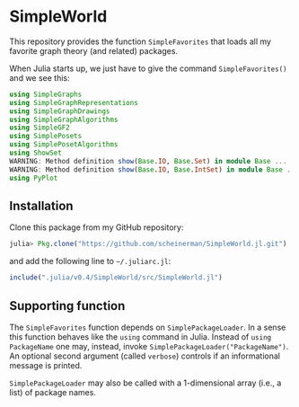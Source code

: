 # SimpleWorld

This repository provides the function `SimpleFavorites` that loads
all my favorite graph theory (and related) packages.

When Julia starts up, we just have to give the command `SimpleFavorites()`
and we see this:
```julia
using SimpleGraphs
using SimpleGraphRepresentations
using SimpleGraphDrawings
using SimpleGraphAlgorithms
using SimpleGF2
using SimplePosets
using SimplePosetAlgorithms
using ShowSet
WARNING: Method definition show(Base.IO, Base.Set) in module Base ...
WARNING: Method definition show(Base.IO, Base.IntSet) in module Base ...
using PyPlot
```

## Installation

Clone this package from my GitHub repository:
```julia
julia> Pkg.clone("https://github.com/scheinerman/SimpleWorld.jl.git")
```
and add the following line to `~/.juliarc.jl`:
```julia
include(".julia/v0.4/SimpleWorld/src/SimpleWorld.jl")
```

## Supporting function

The `SimpleFavorites` function depends on `SimplePackageLoader`. In a sense
this function behaves like the `using` command in Julia. Instead of
`using PackageName` one may, instead, invoke
`SimplePackageLoader("PackageName")`. An optional second argument
(called `verbose`) controls if an informational message is printed.

`SimplePackageLoader` may also be called with a 1-dimensional array
(i.e., a list) of package names.
